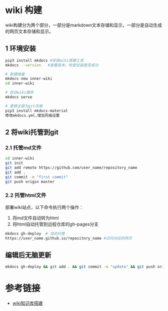 # wiki 构建

wiki构建分为两个部分，一部分是markdown文本存储和显示，一部分是自动生成的网页文本存储和显示。

## 1 环境安装

```bash
pip3 install mkdocs #安装wiki搭建工具 
mkdocs --version   #查看版本，检查安装是否成功

# 新建维基
mkdocs new inner-wiki
cd inner-wiki

# 启动wiki服务
mkdocs serve 

# 更换主题为git风格
pip3 install mkdocs-material 
修改mkdocs.yml,增加风格设置
```

## 2 将wiki托管到git

### 2.1 托管md文件
```bash
cd inner-wiki
git init
git add remote https://github.com/user_name/repository_name
git add .
git commit -m "first commit"
git push origin master
```

### 2.2 托管html文件

部署wiki站点，以下命令执行两个操作：

1. 将md文件自动转为html
2. 将html自动托管到远程仓库的gh-pages分支

```bash
mkdocs gh-deploy  # 自动托管
https://user_name.github.io/repository_name #访问对应的网页
```
<!--![mkdocs](img/1.jpg)-->
## 编辑后无脑更新

```bash
mkdocs gh-deploy && git add . && git commit -m "update" && git push origin master
```
# 参考链接
- [wiki知识库搭建](https://zhuanlan.zhihu.com/p/61492480)